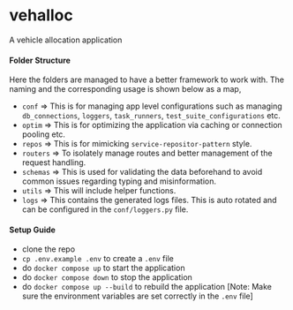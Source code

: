 # vehalloc
A vehicle allocation application 

#### Folder Structure
Here the folders are managed to have a better framework to work with. The naming and the corresponding usage is shown below as a map,
* `conf`    => This is for managing app level configurations such as managing `db_connections`, `loggers`, `task_runners`, `test_suite_configurations` etc.
* `optim`   => This is for optimizing the application via caching or connection pooling etc.
* `repos`   => This is for mimicking `service-repositor-pattern` style.
* `routers` => To isolately manage routes and better management of the request handling.
* `schemas` => This is used for validating the data beforehand to avoid common issues regarding typing and misinformation.
* `utils`   => This will include helper functions.
* `logs`    => This contains the generated logs files. This is auto rotated and can be configured in the `conf/loggers.py` file.
#### Setup Guide
* clone the repo
* `cp .env.example .env` to create a `.env` file
* do `docker compose up` to start the application
* do `docker compose down` to stop the application
* do `docker compose up --build` to rebuild the application
[Note: Make sure the environment variables are set correctly in the `.env` file]


